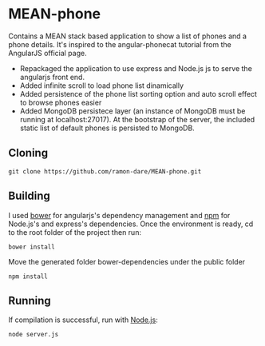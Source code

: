 MEAN-phone
==========

Contains a MEAN stack based application to show a list of phones and a phone details.
It's inspired to the angular-phonecat tutorial from the AngularJS official page.

- Repackaged the application to use express and Node.js js to serve the angularjs front end.
- Added infinite scroll to load phone list dinamically
- Added persistence of the phone list sorting option and auto scroll effect to browse phones easier
- Added MongoDB persistece layer (an instance of MongoDB must be running at localhost:27017).
  At the bootstrap of the server, the included static list of default phones is persisted to MongoDB.
  
Cloning
---------

	git clone https://github.com/ramon-dare/MEAN-phone.git

Building
---------
I used [bower](http://bower.io/) for angularjs's dependency management and [npm](https://www.npmjs.org/) for 
Node.js's and express's dependencies.
Once the environment is ready, cd to the root folder of the project then run:

    bower install
	
Move the generated folder bower-dependencies under the public folder	

	npm install
	
Running
---------
If compilation is successful, run with [Node.js](http://nodejs.org/):

	node server.js